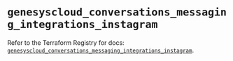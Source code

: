 # `genesyscloud_conversations_messaging_integrations_instagram`

Refer to the Terraform Registry for docs: [`genesyscloud_conversations_messaging_integrations_instagram`](https://registry.terraform.io/providers/mypurecloud/genesyscloud/1.70.0/docs/resources/conversations_messaging_integrations_instagram).
